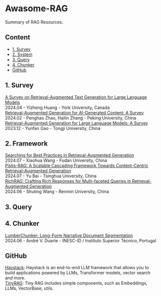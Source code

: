 # Awasome-RAG
Summary of RAG Resources.

## Content

- [1. Survey](#1-survey)
- [2. System](#2-system)
- [3. Query](#3-query)
- [4. Chunker](#4-chunker)
- [GitHub](#github)
  
## 1. Survey
[A Survey on Retrieval-Augmented Text Generation for Large Language Models](https://arxiv.org/abs/2404.10981)  
2024.04 - Yizheng Huang - York University, Canada  
[Retrieval-Augmented Generation for AI-Generated Content: A Survey](https://arxiv.org/abs/2402.19473)  
2024.02 - Penghao Zhao, Hailin Zhang - Peking University, China  
[Retrieval-Augmented Generation for Large Language Models: A Survey](https://arxiv.org/abs/2312.10997)  
2023.12 - Yunfan Gao - Tongji University, China  

## 2. Framework
[Searching for Best Practices in Retrieval-Augmented Generation](https://arxiv.org/abs/2407.01219)  
2024.07 - Xiaohua Wang - Fudan University, China  
[Pistis-RAG: A Scalable Cascading Framework Towards Content-Centric Retrieval-Augmented Generation](https://arxiv.org/abs/2407.00072)  
2024.07 - Yu Bai - Tsinghua University, China  
[RichRAG: Crafting Rich Responses for Multi-faceted Queries in Retrieval-Augmented Generation](https://arxiv.org/abs/2406.12566)    
2024.06 - Shuting Wang - Renmin University, China

## 3. Query

## 4. Chunker
[LumberChunker: Long-Form Narrative Document Segmentation](https://arxiv.org/abs/2406.17526)  
2024.06 - André V. Duarte - INESC-ID / Instituto Superior Técnico, Portugal   

## GitHub
[Haystack](https://github.com/deepset-ai/haystack): Haystack is an end-to-end LLM framework that allows you to build applications powered by LLMs, Transformer models, vector search and more.  
[TinyRAG](https://github.com/KMnO4-zx/TinyRAG): Tiny RAG includes simple components, such as Embeddings, LLMs, VectorBase, utils.
